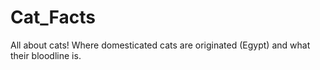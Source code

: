 # Cat_Facts
All about cats! Where domesticated cats are originated (Egypt) and what their bloodline is.
